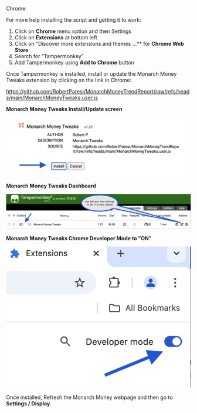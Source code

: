 Chrome:

For more help installing the script and getting it to work:

1. Click on **Chrome** menu option and then Settings
2. Click on **Extensions** at bottom left
3. Click on "Discover more extensions and themes …** for **Chrome Web Store**
4. Search for “Tampermonkey”
5. Add Tampermonkey using **Add to Chrome** button

   
Once Tampermonkey is installed, install or update the Monarch Money Tweaks extension by clicking on the link in Chrome:

https://github.com/RobertParesi/MonarchMoneyTrendReport/raw/refs/heads/main/MonarchMoneyTweaks.user.js



**Monarch Money Tweaks Install/Update screen**

![Settings](/images/MM_Chrome3.png)

**Monarch Money Tweaks Dashboard**

![Settings](/images/MM_Chrome1.png)

**Monarch Money Tweaks Chrome Developer Mode to "ON"**

![Settings](/images/MM_Chrome2.png)


Once installed, Refresh the Monarch Money webpage and then go to **Settings / Display**.
